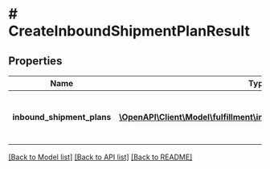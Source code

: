 # # CreateInboundShipmentPlanResult

## Properties

Name | Type | Description | Notes
------------ | ------------- | ------------- | -------------
**inbound_shipment_plans** | [**\OpenAPI\Client\Model\fulfillment\inbound\v0\InboundShipmentPlan[]**](InboundShipmentPlan.md) | A list of inbound shipment plan information | [optional]

[[Back to Model list]](../../README.md#models) [[Back to API list]](../../README.md#endpoints) [[Back to README]](../../README.md)
